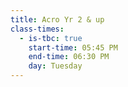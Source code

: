 ```yaml
---
title: Acro Yr 2 & up
class-times:
  - is-tbc: true
    start-time: 05:45 PM
    end-time: 06:30 PM
    day: Tuesday
---
```


